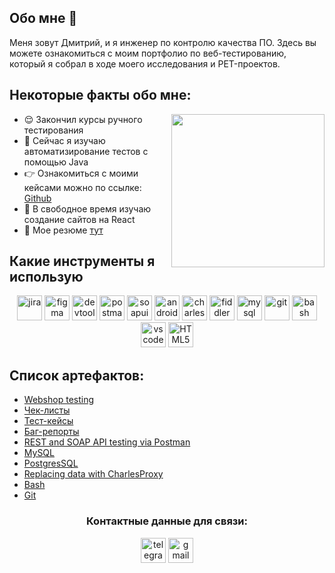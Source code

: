 <h2>Обо мне 🚀</h2>
<p> Меня зовут Дмитрий, и я инженер по контролю качества ПО. Здесь вы можете ознакомиться с моим портфолио по веб-тестированию, который я собрал в ходе моего исследования и PET-проектов.</p> 

<h2>Некоторые факты обо мне: </h2>
<img align="right" src="https://i.pinimg.com/originals/c5/ef/b4/c5efb4d3fe9c3aea5e32fa31575869a4.gif" height="245">
<ul>
<li>😌 Закончил курсы ручного тестирования</li>
<li>🧐 Сейчас я изучаю автоматизирование тестов с помощью Java</li>
<li>👉 Ознакомиться с моими кейсами можно по ссылке: <a href="https://github.com/dekorch">Github</a></li> </li>
<li>📖 В свободное время изучаю создание сайтов на React</li>
<li>📙 Мое резюме <a href="https://spb.hh.ru/resume/d955f268ff0db979ef0039ed1f79544e6b744e">тут</a></li> 
</ul>



<h2>Какие инструменты я использую</h2>
<p align="center">
<img src="https://cdn.jsdelivr.net/gh/devicons/devicon/icons/jira/jira-original.svg" title="jira" alt="jira" width="40" height="40"/>
<img src="https://cdn.jsdelivr.net/gh/devicons/devicon/icons/figma/figma-original.svg" title="figma" alt="figma" width="40" height="40"/>
<img src="https://d33wubrfki0l68.cloudfront.net/38b5c953a4667366685d55db55d057c86db1fc54/a0fdc/static/acae6b24d940347661ca901ea07f47c1/chrome-dev-logo-icon.png" title="devtools" alt="devtools" width="40" height="40"/>
<img src="https://www.svgrepo.com/show/354202/postman-icon.svg" title="postman" alt="postman" width="40" height="40"/>
<img src="https://encrypted-tbn0.gstatic.com/images?q=tbn:ANd9GcTDLj-17hLuPse4K5lo4VLNFRn89rjLSB-KKIZMdNjB0Q&s" title="soapui" alt="soapui" width="40" height="40"/>
 <img src="https://cdn.jsdelivr.net/gh/devicons/devicon/icons/androidstudio/androidstudio-original.svg" title="android-studio" alt="android-studio" width="40" height="40"/>
<img src="https://cdn.icon-icons.com/icons2/3053/PNG/512/charles_proxy_macos_bigsur_icon_190302.png" title="charles-proxy" alt="charles-proxy" width="40" height="40"/>
<img src="https://www.megaleechers.com/storage/Fiddler-Everywhere-Icon.png" title="fiddler" alt="fiddler" width="40" height="40"/>
<img src="https://cdn.jsdelivr.net/gh/devicons/devicon/icons/mysql/mysql-original.svg" title="mysql" alt="mysql" width="40" height="40"/>
<img src="https://cdn.jsdelivr.net/gh/devicons/devicon/icons/git/git-original.svg" title="git" alt="git" width="40" height="40"/>
<img src="https://upload.wikimedia.org/wikipedia/commons/thumb/4/4b/Bash_Logo_Colored.svg/1024px-Bash_Logo_Colored.svg.png?20180723054350" title="bash" alt="bash" width="40" height="40"/>
<img src="https://cdn.jsdelivr.net/gh/devicons/devicon/icons/vscode/vscode-original.svg" title="vscode" alt="vscode" width="40" height="40"/>
<img src="https://cdn-icons-png.flaticon.com/512/919/919827.png" title="HTML5" alt="HTML5" width="40" height="40"/>
</p>
<h2>Список артефактов: </h2>
<p> 
 <ul>
<li>  <a href="?">Webshop testing</a>  </li>
<li>  <a href="?">Чек-листы</a>  </li> 
<li>  <a href="?">Тест-кейсы</a>  </li>
<li>  <a href="?">Баг-репорты</a>  </li>
<li>  <a href="?"> REST and SOAP API testing via Postman </a>   </li>
<li> <a href="?">MySQL</a>   </li>
<li>  <a href="?">PostgresSQL</a>  </li>
<li> <a href="?">Replacing data with CharlesProxy</a>  </li>
<li> <a href="?"> Bash </a>  </li>
<li> <a href="?"> Git </a> </li>
</ul>
</p>
<h3 align="center">Контактные данные для связи: </h3>
<p align="center">
<a href= "https://t.me/olyaskh"><img src="https://img.icons8.com/?size=512&id=63306&format=png" width="40" height="40" alt="telegram"/></a>
<a href= "mailto:dmitriygranz@gmail.com"><img src="https://img.icons8.com/?size=512&id=P7UIlhbpWzZm&format=png" width="40" height="40" alt="gmail"/></a>
</p>

